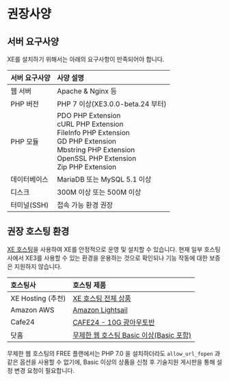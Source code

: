
# 권장사양

## 서버 요구사양

XE를 설치하기 위해서는 아래의 요구사항이 만족되어야 합니다.

| 서버 요구사양 | 사양 설명  |
|:--------|:--------|
| 웹 서버 | Apache & Nginx 등 |
| PHP 버전 | PHP 7 이상(XE3.0.0-beta.24 부터)  |
| PHP 모듈 | PDO PHP Extension <br>cURL PHP Extension<br>FileInfo PHP Extension<br>GD PHP Extension<br>Mbstring PHP Extension<br>OpenSSL PHP Extension<br>Zip PHP Extension |
| 데이터베이스 | MariaDB 또는 MySQL 5.1 이상  |
| 디스크 | 300M 이상 또는 500M 이상  |
| 터미널(SSH) | 접속 가능 환경 권장  |



## 권장 호스팅 환경
<a href="https://www.xpressengine.io/hosting" target="_blank">XE 호스팅</a>을 사용하여 XE를 안정적으로 운영 및 설치할 수 있습니다.
현재 일부 호스팅사에서 XE3를 사용할 수 있는 환경을 운용하는 것으로 확인되나 기능 작동에 대한 보증은 지원하지 않습니다.

| 호스팅사 | 호스팅 제품 |
|:--------|:--------|
| XE Hosting (추천) | <a href="https://www.xpressengine.io/hosting" target="_blank">XE 호스팅 전체 상품</a> |
| Amazon AWS | <a href="https://aws.amazon.com/ko/lightsail" target="_blank">Amazon Lightsail</a> |
| Cafe24 | <a href="https://www.cafe24.com/?controller=product_page&type=basic&page=autoban" target="_blank">CAFE24 - 10G 광아우토반</a> |
| 닷홈 | <a href="https://www.dothome.co.kr/web/premium/#section1" target="_blank">무제한 웹 호스팅 Basic 이상(Basic 포함)</a> |



무제한 웹 호스팅의 FREE 플랜에서는 PHP 7.0 을 설치하더라도 ``allow_url_fopen`` 과 같은 옵션을 사용할 수 없기에, Basic 이상의 상품을 신청 후 기술지원 게시판을 통해 설정 변경 요청이 필요합니다.
